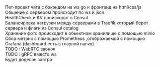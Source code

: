 Пет-проект чата с бэкэндом на ws go и фронтенд на html/css/js <br>
Общение с сервером происходит по ws и json <br>
HealthCheck и KV происходит в Consul<br>
Балансировка нагрузки между серверами в Traefik,который берет сервера и флаги из Consul cotalog<br> 
Хранение фото происходит в обьектном хранилище с помощью minio <br>
Сбор метрик с помощью Prometheus ,отображаемой с помощью Grafana (dashboard есть в главной папке) <br>
TODO : WebRTC звонок <br>
TODO : gRPC вместо ws <br>
Будет доделан завтра
